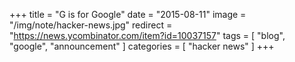 +++
title = "G is for Google"
date = "2015-08-11"
image = "/img/note/hacker-news.jpg"
redirect = "https://news.ycombinator.com/item?id=10037157"
tags = [ "blog", "google", "announcement" ]
categories = [ "hacker news" ]
+++

